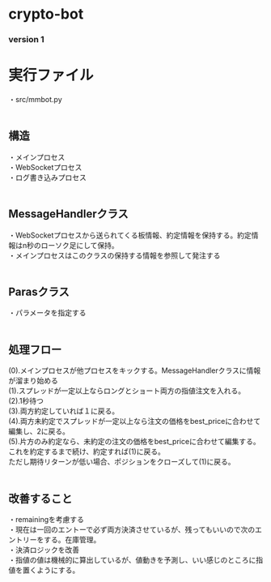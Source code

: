 # crypto-bot

### version 1

# 実行ファイル
・src/mmbot.py<br>
<br>
## 構造
・メインプロセス<br>
・WebSocketプロセス<br>
・ログ書き込みプロセス<br>
<br>
## MessageHandlerクラス
・WebSocketプロセスから送られてくる板情報、約定情報を保持する。約定情報はn秒のローソク足にして保持。<br>
・メインプロセスはこのクラスの保持する情報を参照して発注する<br>
<br>
## Parasクラス
・パラメータを指定する<br>
<br>
## 処理フロー
(0).メインプロセスが他プロセスをキックする。MessageHandlerクラスに情報が溜まり始める<br>
(1).スプレッドが一定以上ならロングとショート両方の指値注文を入れる。<br>
(2).1秒待つ<br>
(3).両方約定していれば１に戻る。<br>
(4).両方未約定でスプレッドが一定以上なら注文の価格をbest_priceに合わせて編集し、2に戻る。<br>
(5).片方のみ約定なら、未約定の注文の価格をbest_priceに合わせて編集する。これを約定するまで続け、約定すれば(1)に戻る。<br>
    ただし期待リターンが低い場合、ポジションをクローズして(1)に戻る。<br>
<br>
## 改善すること
・remainingを考慮する<br>
・現在は一回のエントーで必ず両方決済させているが、残ってもいいので次のエントリーをする。在庫管理。<br>
・決済ロジックを改善<br>
・指値の値は機械的に算出しているが、値動きを予測し、いい感じのところに指値を置くようにする。<br>
<br>